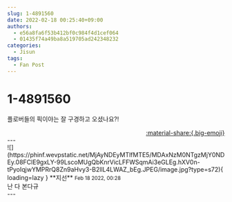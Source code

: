 ```yaml
---
slug: 1-4891560
date: 2022-02-18 00:25:40+09:00
authors:
  - e56a8fa6f53b412bf0c984f4d1cef064
  - 01435f74a49ba8a519705ad242348232
categories:
  - Jisun
tags:
  - Fan Post
---
```


# 1-4891560

<div class="post-container" markdown="1">
<div class="content-container md-sidebar__scrollwrap" markdown="1">

플로버들의 픽이야는 잘 구경하고 오셨나요?!

</div>
</div>

<div style="text-align: right;" markdown="1">
<a href="https://weverse.io/fromis9/fanpost/1-4891560" style="text-align: right;">:material-share:{.big-emoji}</a>
</div>
---

<div class="comments-container md-sidebar__scrollwrap" markdown="1">
<div class="comment" markdown="1">
<div class='id-container' markdown="1">
![](https://phinf.wevpstatic.net/MjAyNDEyMTlfMTE5/MDAxNzM0NTgzMjY0NDEy.08FClE9gxLY-99LscoMUgQbKnrVicLFFWSqmAi3eGLEg.hXV0n-tPyoIqjwYMPRrQ8Zn9aHvy3-B2llL4LWAZ_bEg.JPEG/image.jpg?type=s72){ loading=lazy }
**<span class="artist">지선</span>** <small>Feb 18 2022, 00:28</small><br>
</div>
<div class='comment-body' markdown="1">
난 다 본다규
</div>
</div>
</div>
---
